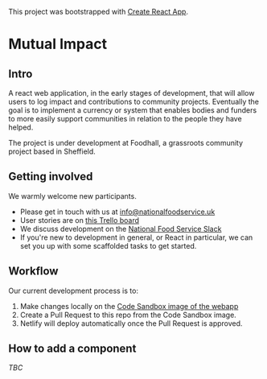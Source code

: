 This project was bootstrapped with [Create React App](https://github.com/facebookincubator/create-react-app).

# Mutual Impact

## Intro

A react web application, in the early stages of development, that will allow users to log impact and contributions to community projects. Eventually the goal is to implement a currency or system that enables bodies and funders to more easily support communities in relation to the people they have helped.

The project is under development at Foodhall, a grassroots community project based in Sheffield.

## Getting involved

We warmly welcome new participants.

- Please get in touch with us at [info@nationalfoodservice.uk](mailto:info@nationalfoodservice.uk)
- User stories are on [this Trello board](https://trello.com/b/6yiDv1ZW/mutual-impact)
- We discuss development on the [National Food Service Slack](national-food-service.slack.com)
- If you're new to development in general, or React in particular, we can set you up with some scaffolded tasks to get started.

## Workflow

Our current development process is to:
1. Make changes locally on the [Code Sandbox image of the webapp]( https://codesandbox.io/s/mutual-impact-feed-mvdl7)
2. Create a Pull Request to this repo from the Code Sandbox image.
3. Netlify will deploy automatically once the Pull Request is approved.

## How to add a component
*TBC*
